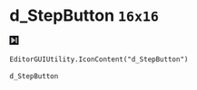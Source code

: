 # d_StepButton `16x16`
<img src="/img/d_StepButton.png" width=16 height=16>

``` CSharp
EditorGUIUtility.IconContent("d_StepButton")
```
```
d_StepButton
```
